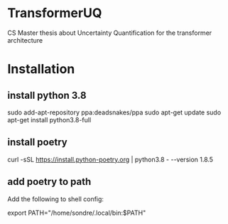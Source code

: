 # TransformerUQ
CS Master thesis about Uncertainty Quantification for the transformer architecture


# Installation

## install python 3.8
sudo add-apt-repository ppa:deadsnakes/ppa
sudo apt-get update
sudo apt-get install python3.8-full

## install poetry
curl -sSL https://install.python-poetry.org | python3.8 - --version 1.8.5

## add poetry to path

Add the following to shell config:

export PATH="/home/sondre/.local/bin:$PATH"
